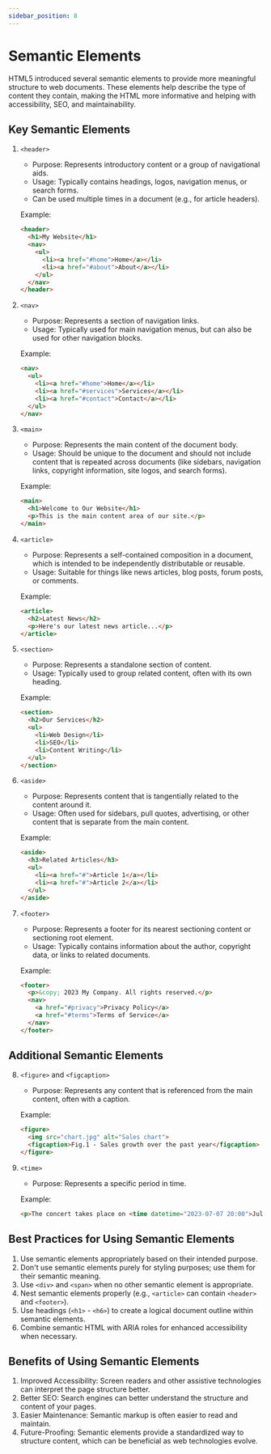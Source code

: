 ```yaml
---
sidebar_position: 8
---
```


# Semantic Elements

HTML5 introduced several semantic elements to provide more meaningful structure to web documents. These elements help describe the type of content they contain, making the HTML more informative and helping with accessibility, SEO, and maintainability.

## Key Semantic Elements

1. `<header>`
    - Purpose: Represents introductory content or a group of navigational aids.
    - Usage: Typically contains headings, logos, navigation menus, or search forms.
    - Can be used multiple times in a document (e.g., for article headers).

   Example:
   ```html
   <header>
     <h1>My Website</h1>
     <nav>
       <ul>
         <li><a href="#home">Home</a></li>
         <li><a href="#about">About</a></li>
       </ul>
     </nav>
   </header>
   ```

2. `<nav>`
    - Purpose: Represents a section of navigation links.
    - Usage: Typically used for main navigation menus, but can also be used for other navigation blocks.

   Example:
   ```html
   <nav>
     <ul>
       <li><a href="#home">Home</a></li>
       <li><a href="#services">Services</a></li>
       <li><a href="#contact">Contact</a></li>
     </ul>
   </nav>
   ```

3. `<main>`
    - Purpose: Represents the main content of the document body.
    - Usage: Should be unique to the document and should not include content that is repeated across documents (like sidebars, navigation links, copyright information, site logos, and search forms).

   Example:
   ```html
   <main>
     <h1>Welcome to Our Website</h1>
     <p>This is the main content area of our site.</p>
   </main>
   ```

4. `<article>`
    - Purpose: Represents a self-contained composition in a document, which is intended to be independently distributable or reusable.
    - Usage: Suitable for things like news articles, blog posts, forum posts, or comments.

   Example:
   ```html
   <article>
     <h2>Latest News</h2>
     <p>Here's our latest news article...</p>
   </article>
   ```

5. `<section>`
    - Purpose: Represents a standalone section of content.
    - Usage: Typically used to group related content, often with its own heading.

   Example:
   ```html
   <section>
     <h2>Our Services</h2>
     <ul>
       <li>Web Design</li>
       <li>SEO</li>
       <li>Content Writing</li>
     </ul>
   </section>
   ```

6. `<aside>`
    - Purpose: Represents content that is tangentially related to the content around it.
    - Usage: Often used for sidebars, pull quotes, advertising, or other content that is separate from the main content.

   Example:
   ```html
   <aside>
     <h3>Related Articles</h3>
     <ul>
       <li><a href="#">Article 1</a></li>
       <li><a href="#">Article 2</a></li>
     </ul>
   </aside>
   ```

7. `<footer>`
    - Purpose: Represents a footer for its nearest sectioning content or sectioning root element.
    - Usage: Typically contains information about the author, copyright data, or links to related documents.

   Example:
   ```html
   <footer>
     <p>&copy; 2023 My Company. All rights reserved.</p>
     <nav>
       <a href="#privacy">Privacy Policy</a>
       <a href="#terms">Terms of Service</a>
     </nav>
   </footer>
   ```

## Additional Semantic Elements

8. `<figure>` and `<figcaption>`
    - Purpose: Represents any content that is referenced from the main content, often with a caption.

   Example:
   ```html
   <figure>
     <img src="chart.jpg" alt="Sales chart">
     <figcaption>Fig.1 - Sales growth over the past year</figcaption>
   </figure>
   ```

9. `<time>`
    - Purpose: Represents a specific period in time.

   Example:
   ```html
   <p>The concert takes place on <time datetime="2023-07-07 20:00">July 7 at 8:00pm</time>.</p>
   ```

## Best Practices for Using Semantic Elements

1. Use semantic elements appropriately based on their intended purpose.
2. Don't use semantic elements purely for styling purposes; use them for their semantic meaning.
3. Use `<div>` and `<span>` when no other semantic element is appropriate.
4. Nest semantic elements properly (e.g., `<article>` can contain `<header>` and `<footer>`).
5. Use headings (`<h1>` - `<h6>`) to create a logical document outline within semantic elements.
6. Combine semantic HTML with ARIA roles for enhanced accessibility when necessary.

## Benefits of Using Semantic Elements

1. Improved Accessibility: Screen readers and other assistive technologies can interpret the page structure better.
2. Better SEO: Search engines can better understand the structure and content of your pages.
3. Easier Maintenance: Semantic markup is often easier to read and maintain.
4. Future-Proofing: Semantic elements provide a standardized way to structure content, which can be beneficial as web technologies evolve.
